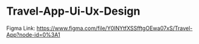 # Travel-App-Ui-Ux-Design
Figma Link: https://www.figma.com/file/Y0INYtfXSSfftgOEwa07xS/Travel-App?node-id=0%3A1
